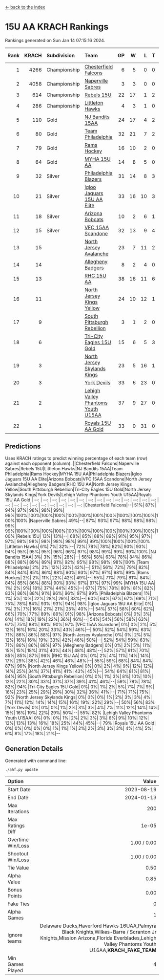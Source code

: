 [<- back to the index](readme.md)
# 15U AA KRACH Rankings
Rankings generated on Sun Jan 14 07:15:16 2024.

Rank|KRACH|Subdivision|Team|GP|W|L|T|OTW|OTL|SoS|Exp Wins|Win Diff
---:|---:|:---|:---|---:|---:|---:|---:|---:|---:|---:|---:|---:
1|4266|Championship|[Chesterfield Falcons](https://gamesheetstats.com/seasons/3659/teams/143334/schedule)|6|5|0|0|1|0|106|6.8|-0.0
2|4058|Championship|[Naperville Sabres](https://gamesheetstats.com/seasons/3659/teams/143335/schedule)|3|3|0|0|0|0|174|3.8|-0.0
3|614|Championship|[Rebels 15U](https://gamesheetstats.com/seasons/3659/teams/140654/schedule)|22|17|1|2|1|1|407|19.8|-0.0
4|286|Championship|[Littleton Hawks](https://gamesheetstats.com/seasons/3659/teams/177078/schedule)|4|3|1|0|0|0|156|3.8|-0.0
5|110|Gold|[NJ Bandits 15AA](https://gamesheetstats.com/seasons/3659/teams/140648/schedule)|24|17|4|2|0|1|97|18.9|0.0
6|80|Gold|[Team Philadelphia](https://gamesheetstats.com/seasons/3659/teams/140657/schedule)|32|21|7|2|2|0|85|24.9|0.0
7|79|Gold|[Rams Hockey](https://gamesheetstats.com/seasons/3659/teams/140653/schedule)|16|10|2|0|2|2|276|12.9|0.0
8|64|Gold|[MYHA 15U AA](https://gamesheetstats.com/seasons/3659/teams/140647/schedule)|14|8|5|0|1|0|348|9.9|0.0
9|32|Silver|[Philadelphia Blazers](https://gamesheetstats.com/seasons/3659/teams/140652/schedule)|31|14|8|3|5|1|26|21.4|0.0
10|21|Silver|[Igloo Jaguars 15U AA Elite](https://gamesheetstats.com/seasons/3659/teams/140645/schedule)|33|16|10|3|2|2|25|20.4|0.0
11|18|Silver|[Arizona Bobcats](https://gamesheetstats.com/seasons/3659/teams/143338/schedule)|10|2|6|1|0|1|507|3.4|0.0
12|15|Silver|[VFC 15AA Scandone](https://gamesheetstats.com/seasons/3659/teams/140659/schedule)|32|13|9|4|2|4|171|17.9|0.0
13|15||[North Jersey Avalanche](https://gamesheetstats.com/seasons/3659/teams/140649/schedule)|23|7|11|2|2|1|228|10.9|0.0
14|14||[Allegheny Badgers](https://gamesheetstats.com/seasons/3659/teams/143336/schedule)|8|2|4|0|1|1|554|3.9|0.0
15|13||[RHC 15U AA](https://gamesheetstats.com/seasons/3659/teams/140655/schedule)|38|16|11|6|0|5|59|19.9|0.0
16|11||[North Jersey Kings Yellow](https://gamesheetstats.com/seasons/3659/teams/140650/schedule)|24|10|12|1|1|0|49|12.4|0.0
17|9||[South Pittsburgh Rebellion](https://gamesheetstats.com/seasons/3659/teams/144442/schedule)|3|1|2|0|0|0|162|1.9|0.0
18|6||[Tri-City Eagles 15U Gold](https://gamesheetstats.com/seasons/3659/teams/140658/schedule)|15|6|5|3|0|1|17|8.4|0.0
19|3||[North Jersey Skylands Kings](https://gamesheetstats.com/seasons/3659/teams/140651/schedule)|23|5|16|1|0|1|96|6.4|0.0
20|3||[York Devils](https://gamesheetstats.com/seasons/3659/teams/140660/schedule)|33|6|23|0|2|2|43|8.9|0.0
21|2||[Lehigh Valley Phantoms Youth U15AA](https://gamesheetstats.com/seasons/3659/teams/140646/schedule)|37|9|27|0|0|1|131|9.9|0.0
22|1||[Royals 15U AA Gold](https://gamesheetstats.com/seasons/3659/teams/140656/schedule)|33|0|31|0|2|0|24|2.9|0.0

## Predictions
Uses KRACH ratings to predict winning percentage of each team (row) against each opponent (column).
||Chesterfield Falcons|Naperville Sabres|Rebels 15U|Littleton Hawks|NJ Bandits 15AA|Team Philadelphia|Rams Hockey|MYHA 15U AA|Philadelphia Blazers|Igloo Jaguars 15U AA Elite|Arizona Bobcats|VFC 15AA Scandone|North Jersey Avalanche|Allegheny Badgers|RHC 15U AA|North Jersey Kings Yellow|South Pittsburgh Rebellion|Tri-City Eagles 15U Gold|North Jersey Skylands Kings|York Devils|Lehigh Valley Phantoms Youth U15AA|Royals 15U AA Gold
| --: | --: | --: | --: | --: | --: | --: | --: | --: | --: | --: | --: | --: | --: | --: | --: | --: | --: | --: | --: | --: | --: | --: 
|Chesterfield Falcons|--| 51%| 87%| 94%| 97%| 98%| 98%| 99%| 99%|100%|100%|100%|100%|100%|100%|100%|100%|100%|100%|100%|100%|100%
|Naperville Sabres| 49%|--| 87%| 93%| 97%| 98%| 98%| 98%| 99%| 99%|100%|100%|100%|100%|100%|100%|100%|100%|100%|100%|100%|100%
|Rebels 15U| 13%| 13%|--| 68%| 85%| 88%| 89%| 91%| 95%| 97%| 97%| 98%| 98%| 98%| 98%| 98%| 99%| 99%|100%|100%|100%|100%
|Littleton Hawks|  6%|  7%| 32%|--| 72%| 78%| 78%| 82%| 90%| 93%| 94%| 95%| 95%| 95%| 96%| 96%| 97%| 98%| 99%| 99%| 99%|100%
|NJ Bandits 15AA|  3%|  3%| 15%| 28%|--| 58%| 58%| 63%| 78%| 84%| 86%| 88%| 88%| 89%| 89%| 91%| 92%| 95%| 98%| 98%| 98%|100%
|Team Philadelphia|  2%|  2%| 12%| 22%| 42%|--| 51%| 56%| 72%| 79%| 82%| 84%| 84%| 85%| 86%| 88%| 90%| 93%| 97%| 97%| 98%| 99%
|Rams Hockey|  2%|  2%| 11%| 22%| 42%| 49%|--| 55%| 71%| 79%| 81%| 84%| 84%| 85%| 86%| 88%| 90%| 93%| 97%| 97%| 97%| 99%
|MYHA 15U AA|  1%|  2%|  9%| 18%| 37%| 44%| 45%|--| 67%| 75%| 78%| 80%| 81%| 82%| 83%| 86%| 88%| 91%| 96%| 96%| 97%| 99%
|Philadelphia Blazers|  1%|  1%|  5%| 10%| 22%| 28%| 29%| 33%|--| 60%| 64%| 67%| 67%| 69%| 71%| 75%| 78%| 84%| 93%| 93%| 94%| 98%
|Igloo Jaguars 15U AA Elite|  0%|  1%|  3%|  7%| 16%| 21%| 21%| 25%| 40%|--| 54%| 57%| 58%| 60%| 62%| 66%| 70%| 77%| 89%| 89%| 91%| 98%
|Arizona Bobcats|  0%|  0%|  3%|  6%| 14%| 18%| 19%| 22%| 36%| 46%|--| 54%| 54%| 56%| 58%| 63%| 67%| 75%| 88%| 88%| 90%| 97%
|VFC 15AA Scandone|  0%|  0%|  2%|  5%| 12%| 16%| 16%| 20%| 33%| 43%| 46%|--| 50%| 52%| 54%| 59%| 63%| 71%| 86%| 86%| 88%| 97%
|North Jersey Avalanche|  0%|  0%|  2%|  5%| 12%| 16%| 16%| 19%| 33%| 42%| 46%| 50%|--| 52%| 54%| 59%| 63%| 71%| 86%| 86%| 88%| 97%
|Allegheny Badgers|  0%|  0%|  2%|  5%| 11%| 15%| 15%| 18%| 31%| 40%| 44%| 48%| 48%|--| 52%| 57%| 61%| 70%| 85%| 85%| 87%| 96%
|RHC 15U AA|  0%|  0%|  2%|  4%| 11%| 14%| 14%| 17%| 29%| 38%| 42%| 46%| 46%| 48%|--| 55%| 59%| 68%| 84%| 84%| 87%| 96%
|North Jersey Kings Yellow|  0%|  0%|  2%|  4%|  9%| 12%| 12%| 14%| 25%| 34%| 37%| 41%| 41%| 43%| 45%|--| 54%| 64%| 81%| 81%| 84%| 95%
|South Pittsburgh Rebellion|  0%|  0%|  1%|  3%|  8%| 10%| 10%| 12%| 22%| 30%| 33%| 37%| 37%| 39%| 41%| 46%|--| 59%| 78%| 78%| 82%| 94%
|Tri-City Eagles 15U Gold|  0%|  0%|  1%|  2%|  5%|  7%|  7%|  9%| 16%| 23%| 25%| 29%| 29%| 30%| 32%| 36%| 41%|--| 71%| 71%| 75%| 92%
|North Jersey Skylands Kings|  0%|  0%|  0%|  1%|  2%|  3%|  3%|  4%|  7%| 11%| 12%| 14%| 14%| 15%| 16%| 19%| 22%| 29%|--| 50%| 56%| 83%
|York Devils|  0%|  0%|  0%|  1%|  2%|  3%|  3%|  4%|  7%| 11%| 12%| 14%| 14%| 15%| 16%| 19%| 22%| 29%| 50%|--| 55%| 82%
|Lehigh Valley Phantoms Youth U15AA|  0%|  0%|  0%|  1%|  2%|  2%|  3%|  3%|  6%|  9%| 10%| 12%| 12%| 13%| 13%| 16%| 18%| 25%| 44%| 45%|--| 79%
|Royals 15U AA Gold|  0%|  0%|  0%|  0%|  0%|  1%|  1%|  1%|  2%|  2%|  3%|  3%|  3%|  4%|  4%|  5%|  6%|  8%| 17%| 18%| 21%|--

## Generation Details

Generated with command line:
```
./ahf.py update
```

| Option | Value |
| :----- | ----: |
| Start Date | 2023-08-19 |
| End Date | 2024-01-13 |
| Max Iterations | 200 |
| Max Ratings Diff | 1e-05 |
| Overtime Win/Loss | 1.00 / 0.00 |
| Shootout Win/Loss | 1.00 / 0.00 |
| Tie Value | 0.50 |
| Alpha Value | 0.85 |
| Bonus Points | 0.00 |
| Fake Ties | 0 |
| Alpha Games | 1 |
| Ignore teams | Delaware Ducks,Haverford Hawks 16UAA,Palmyra Black Knights,Wilkes-Barre / Scranton Jr Knights,Mission Arizona,Florida Everblades,Lehigh Valley Phantoms Youth U16AA,__KRACH_FAKE_TEAM__ |
| Min Games Played | 4 |

